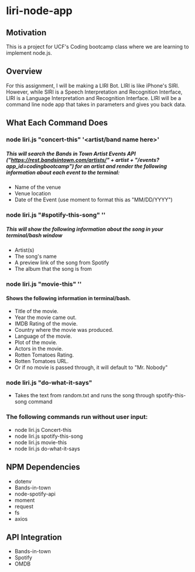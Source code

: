   # liri-node-app



## Motivation
This is a project for UCF's Coding bootcamp class where we are learning to implement node.js.

## Overview
For this assignment, I will be making a LIRI Bot. LIRI is like iPhone's SIRI. However, while SIRI is a Speech Interpretation and Recognition Interface, LIRI is a Language Interpretation and Recognition Interface. LIRI will be a command line node app that takes in parameters and gives you back data.

## What Each Command Does

### node liri.js "concert-this" '<artist/band name here>'
##### This will search the Bands in Town Artist Events API ("https://rest.bandsintown.com/artists/" + artist + "/events?       app_id=codingbootcamp") for an artist and render the following information about each event to the terminal:
  - Name of the venue
  - Venue location
  - Date of the Event (use moment to format this as "MM/DD/YYYY")

### node liri.js "#spotify-this-song" '<song name here>'
##### This will show the following information about the song in your terminal/bash window
- Artist(s)
- The song's name
- A preview link of the song from Spotify
- The album that the song is from

### node liri.js "movie-this" '<movie name>'
#### Shows the following information in terminal/bash.
- Title of the movie.
- Year the movie came out.
- IMDB Rating of the movie.
- Country where the movie was produced.
- Language of the movie.
- Plot of the movie.
- Actors in the movie.
- Rotten Tomatoes Rating.
- Rotten Tomatoes URL.
- Or if no movie is passed through, it will default to "Mr. Nobody"

### node liri.js "do-what-it-says"
- Takes the text from random.txt and runs the song through spotify-this-song command

### The following commands run without user input:
* node liri.js Concert-this
* node liri.js spotify-this-song
* node liri.js movie-this
* node liri.js do-what-it-says

## NPM Dependencies
* dotenv
* Bands-in-town
* node-spotify-api
* moment
* request
* fs
* axios


## API Integration
* Bands-in-town
* Spotify
* OMDB


